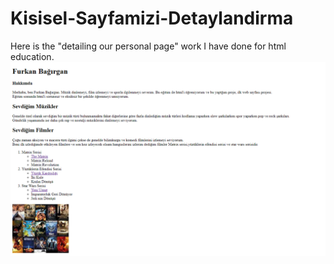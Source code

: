 # Kisisel-Sayfamizi-Detaylandirma
Here is the "detailing our personal page" work I have done for html education.
![projeResmi](screenImage.png)
